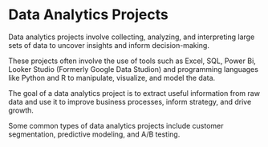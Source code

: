 # Data Analytics Projects
Data analytics projects involve collecting, analyzing, and interpreting large sets of data to uncover insights and inform decision-making. 

These projects often involve the use of tools such as Excel, SQL, Power Bi, Looker Studio (Formerly Google Data Studion) and programming languages like Python and R to manipulate, visualize, and model the data. 

The goal of a data analytics project is to extract useful information from raw data and use it to improve business processes, inform strategy, and drive growth. 

Some common types of data analytics projects include customer segmentation, predictive modeling, and A/B testing.
